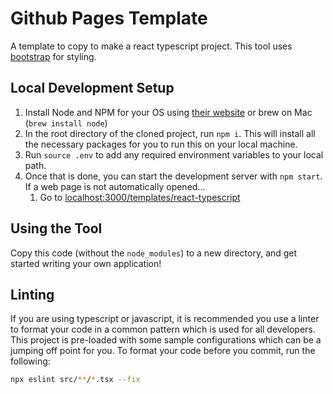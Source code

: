 # Github Pages Template
A template to copy to make a react typescript project. This tool uses
[bootstrap](https://getbootstrap.com/docs/5.0/getting-started/introduction/) for styling.

## Local Development Setup

1. Install Node and NPM for your OS using [their website](https://nodejs.org/en/) or brew on Mac (`brew install node`)
2. In the root directory of the cloned project, run `npm i`. This will install all the necessary packages for you to
   run this on your local machine.
3. Run `source .env` to add any required environment variables to your local path.
4. Once that is done, you can start the development server with `npm start`. If a web page is not automatically
   opened...
    1. Go to [localhost:3000/templates/react-typescript](http://localhost:3000/templates/github-pages)

## Using the Tool

Copy this code (without the `node_modules`) to a new directory, and get started writing your own application!

## Linting

If you are using typescript or javascript, it is recommended you use a linter to format your code in a common
pattern which is used for all developers. This project is pre-loaded with some sample configurations which can be a
jumping off point for you. To format your code before you commit, run the following:
```bash
npx eslint src/**/*.tsx --fix
```
